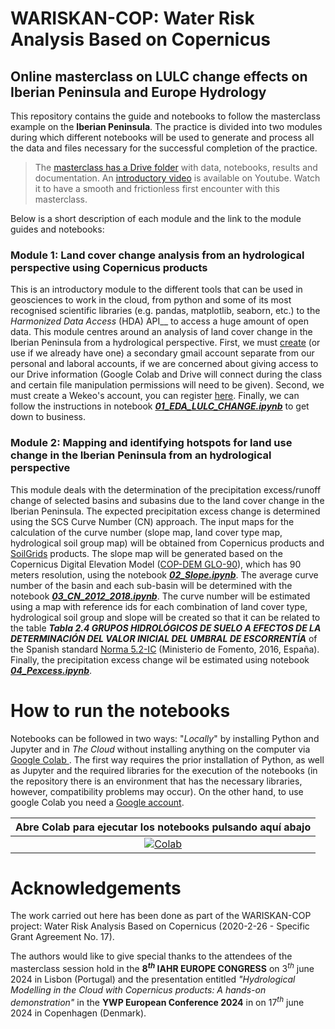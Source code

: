 # WARISKAN-COP: Water Risk Analysis Based on Copernicus

## Online masterclass on LULC change effects on Iberian Peninsula and Europe Hydrology

This repository contains the guide and notebooks to follow the masterclass example on the **Iberian Peninsula**. The practice is divided into two modules during which different notebooks will be used to generate and process all the data and files necessary for the successful completion of the practice.

> The [masterclass has a Drive folder](https://drive.google.com/drive/folders/15QpFKMZtpjjnCSg4C5bYA8Lu8i46iThw?usp=drive_link) with data, notebooks, results and documentation.
> An [introductory video](https://youtu.be/Ip0dfE0aAnw) is available on Youtube. Watch it to have a smooth and frictionless first encounter with this masterclass.

Below is a short description of each module and the link to the module guides and notebooks:

### Module 1: Land cover change analysis from an hydrological perspective using Copernicus products
 This is an introductory module to the different tools that can be used in geosciences to work in the cloud, from python and some of its most recognised scientific libraries (e.g. pandas, matplotlib, seaborn, etc.) to the _Harmonized Data Access_ (HDA) API__ to access a huge amount of open data. This module centres around an analysis of land cover change in the Iberian Peninsula from a hydrological perspective. First, we must [create](https://support.google.com/mail/answer/56256?hl=en) (or use if we already have one) a secondary gmail account separate from our personal and laboral accounts, if we are concerned about giving access to our Drive information (Google Colab and Drive will connect during the class and certain file manipulation permissions will need to be given). Second, we must create a Wekeo's account, you can register [here](https://www.wekeo.eu/register). Finally, we can follow the instructions in notebook [***01_EDA_LULC_CHANGE.ipynb***](https://colab.research.google.com/github/juampismon/IAHR24_LISBON/blob/main/01_EDA_LULC_CHANGE.ipynb) to get down to business.
 

### Module 2: Mapping and identifying hotspots for land use change in the Iberian Peninsula from an hydrological perspective
This module deals with the determination of the precipitation excess/runoff change of selected basins and subasins due to the land cover change  in the Iberian Peninsula. The expected precipitation excess change is determined using the SCS Curve Number (CN) approach. The input maps for the calculation of the curve number (slope map, land cover type map, hydrological soil group map) will be obtained from Copernicus products and [SoilGrids](https://soilgrids.org/) products. The slope map will be generated based on the Copernicus Digital Elevation Model ([COP-DEM GLO-90](https://spacedata.copernicus.eu/collections/copernicus-digital-elevation-model)), which has 90 meters resolution, using the notebook [***02_Slope.ipynb***](https://colab.research.google.com/github/juampismon/IAHR24_LISBON/blob/main/02_Slope.ipynb). The average curve number of the basin and each sub-basin will be determined with the notebook [***03_CN_2012_2018.ipynb***](https://colab.research.google.com/github/juampismon/IAHR24_LISBON/blob/main/03_CN_2012_2018.ipynb). The curve number will be estimated using a map with reference ids for each combination of land cover type, hydrological soil group and slope will be created so that it can be related to the table  ___Tabla 2.4 GRUPOS HIDROLÓGICOS DE SUELO A EFECTOS DE LA DETERMINACIÓN DEL VALOR INICIAL DEL UMBRAL DE ESCORRENTÍA___ of the Spanish standard [Norma 5.2-IC](https://www.boe.es/boe/dias/2016/03/10/pdfs/BOE-A-2016-2405.pdf) (Ministerio de Fomento, 2016, España). Finally, the precipitation excess change wil be estimated using notebook [***04_Pexcess.ipynb***](https://colab.research.google.com/github/juampismon/IAHR24_LISBON/blob/main/04_Pexcess.ipynb).

# How to run the notebooks


Notebooks can be followed in two ways: "_Locally_" by installing Python and Jupyter and in _The Cloud_ without installing anything on the computer via [Google Colab ](https://colab.research.google.com/). The first way requires the prior installation of Python, as well as Jupyter and the required libraries for the execution of the notebooks (in the repository there is an environment that has the necessary libraries, however, compatibility problems may occur). On the other hand, to use google Colab you need a [Google account](https://www.google.com/intl/es/account/about/).

|Abre Colab para ejecutar los notebooks pulsando aquí abajo|
|:-:|
|[![Colab](https://colab.research.google.com/assets/colab-badge.svg)](https://colab.research.google.com/)|



# Acknowledgements

The work carried out here has been done as part of the WARISKAN-COP project: Water Risk Analysis Based on Copernicus (2020-2-26 - Specific Grant Agreement No. 17).
 
The authors would like to give special thanks to the attendees of the masterclass session hold in the __$8^{th}$  IAHR EUROPE CONGRESS__ on $3^{th}$ june 2024 in Lisbon (Portugal) and the presentation entitled _"Hydrological Modelling in the Cloud with Copernicus products: A hands-on demonstration"_ in the __YWP European Conference 2024__ in on $17^{th}$ june 2024 in Copenhagen (Denmark).


